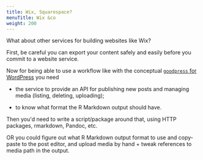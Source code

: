 ```yaml
---
title: Wix, Squarespace?
menuTitle: Wix &co
weight: 200
---
```


What about other services for building websites like Wix?

First, be careful you can export your content safely and easily before you commit to a website service.

Now for being able to use a workflow like with the conceptual [`goodpress` for WordPress](https://github.com/maelle/goodpress/) you need

* the service to provide an API for publishing new posts and managing media (listing, deleting, uploading);

* to know what format the R Markdown output should have.

Then you'd need to write a script/package around that, using HTTP packages, rmarkdown, Pandoc, etc.

OR you could figure out what R Markdown output format to use and copy-paste to the post editor, and upload media by hand + tweak references to media path in the output.
